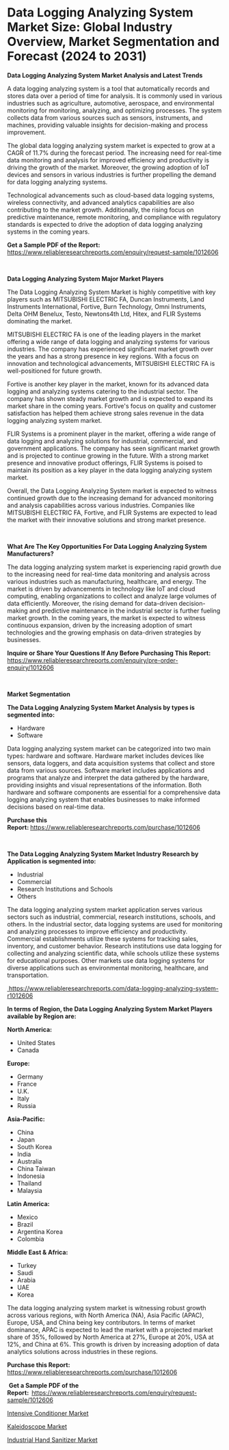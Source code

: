 <p><h1>Data Logging Analyzing System Market Size: Global Industry Overview, Market Segmentation and Forecast (2024 to 2031)</h1></p><p><strong>Data Logging Analyzing System Market Analysis and Latest Trends</strong></p>
<p><p>A data logging analyzing system is a tool that automatically records and stores data over a period of time for analysis. It is commonly used in various industries such as agriculture, automotive, aerospace, and environmental monitoring for monitoring, analyzing, and optimizing processes. The system collects data from various sources such as sensors, instruments, and machines, providing valuable insights for decision-making and process improvement.</p><p>The global data logging analyzing system market is expected to grow at a CAGR of 11.7% during the forecast period. The increasing need for real-time data monitoring and analysis for improved efficiency and productivity is driving the growth of the market. Moreover, the growing adoption of IoT devices and sensors in various industries is further propelling the demand for data logging analyzing systems.</p><p>Technological advancements such as cloud-based data logging systems, wireless connectivity, and advanced analytics capabilities are also contributing to the market growth. Additionally, the rising focus on predictive maintenance, remote monitoring, and compliance with regulatory standards is expected to drive the adoption of data logging analyzing systems in the coming years.</p></p>
<p><strong>Get a Sample PDF of the Report:&nbsp;</strong> <a href="https://www.reliableresearchreports.com/enquiry/request-sample/1012606">https://www.reliableresearchreports.com/enquiry/request-sample/1012606</a></p>
<p>&nbsp;</p>
<p><strong>Data Logging Analyzing System Major Market Players</strong></p>
<p><p>The Data Logging Analyzing System Market is highly competitive with key players such as MITSUBISHI ELECTRIC FA, Duncan Instruments, Land Instruments International, Fortive, Burn Technology, Omni Instruments, Delta OHM Benelux, Testo, Newtons4th Ltd, Hitex, and FLIR Systems dominating the market.</p><p>MITSUBISHI ELECTRIC FA is one of the leading players in the market offering a wide range of data logging and analyzing systems for various industries. The company has experienced significant market growth over the years and has a strong presence in key regions. With a focus on innovation and technological advancements, MITSUBISHI ELECTRIC FA is well-positioned for future growth.</p><p>Fortive is another key player in the market, known for its advanced data logging and analyzing systems catering to the industrial sector. The company has shown steady market growth and is expected to expand its market share in the coming years. Fortive's focus on quality and customer satisfaction has helped them achieve strong sales revenue in the data logging analyzing system market.</p><p>FLIR Systems is a prominent player in the market, offering a wide range of data logging and analyzing solutions for industrial, commercial, and government applications. The company has seen significant market growth and is projected to continue growing in the future. With a strong market presence and innovative product offerings, FLIR Systems is poised to maintain its position as a key player in the data logging analyzing system market.</p><p>Overall, the Data Logging Analyzing System market is expected to witness continued growth due to the increasing demand for advanced monitoring and analysis capabilities across various industries. Companies like MITSUBISHI ELECTRIC FA, Fortive, and FLIR Systems are expected to lead the market with their innovative solutions and strong market presence.</p></p>
<p>&nbsp;</p>
<p><strong>What Are The Key Opportunities For Data Logging Analyzing System Manufacturers?</strong></p>
<p><p>The data logging analyzing system market is experiencing rapid growth due to the increasing need for real-time data monitoring and analysis across various industries such as manufacturing, healthcare, and energy. The market is driven by advancements in technology like IoT and cloud computing, enabling organizations to collect and analyze large volumes of data efficiently. Moreover, the rising demand for data-driven decision-making and predictive maintenance in the industrial sector is further fueling market growth. In the coming years, the market is expected to witness continuous expansion, driven by the increasing adoption of smart technologies and the growing emphasis on data-driven strategies by businesses.</p></p>
<p><strong>Inquire or Share Your Questions If Any Before Purchasing This Report:</strong> <a href="https://www.reliableresearchreports.com/enquiry/pre-order-enquiry/1012606">https://www.reliableresearchreports.com/enquiry/pre-order-enquiry/1012606</a></p>
<p>&nbsp;</p>
<p><strong>Market Segmentation</strong></p>
<p><strong>The Data Logging Analyzing System Market Analysis by types is segmented into:</strong></p>
<p><ul><li>Hardware</li><li>Software</li></ul></p>
<p><p>Data logging analyzing system market can be categorized into two main types: hardware and software. Hardware market includes devices like sensors, data loggers, and data acquisition systems that collect and store data from various sources. Software market includes applications and programs that analyze and interpret the data gathered by the hardware, providing insights and visual representations of the information. Both hardware and software components are essential for a comprehensive data logging analyzing system that enables businesses to make informed decisions based on real-time data.</p></p>
<p><strong>Purchase this Report:&nbsp;</strong><a href="https://www.reliableresearchreports.com/purchase/1012606">https://www.reliableresearchreports.com/purchase/1012606</a></p>
<p>&nbsp;</p>
<p><strong>The Data Logging Analyzing System Market Industry Research by Application is segmented into:</strong></p>
<p><ul><li>Industrial</li><li>Commercial</li><li>Research Institutions and Schools</li><li>Others</li></ul></p>
<p><p>The data logging analyzing system market application serves various sectors such as industrial, commercial, research institutions, schools, and others. In the industrial sector, data logging systems are used for monitoring and analyzing processes to improve efficiency and productivity. Commercial establishments utilize these systems for tracking sales, inventory, and customer behavior. Research institutions use data logging for collecting and analyzing scientific data, while schools utilize these systems for educational purposes. Other markets use data logging systems for diverse applications such as environmental monitoring, healthcare, and transportation.</p></p>
<p><a href="https://www.reliableresearchreports.com/data-logging-analyzing-system-r1012606">&nbsp;https://www.reliableresearchreports.com/data-logging-analyzing-system-r1012606</a></p>
<p><strong>In terms of Region, the Data Logging Analyzing System Market Players available by Region are:</strong></p>
<p>
    <p> <strong> North America: </strong>
        <ul>
            <li>United States</li>
            <li>Canada</li>
        </ul>
        </p> 
    <p> <strong> Europe: </strong>
        <ul>
            <li>Germany</li>
            <li>France</li>
            <li>U.K.</li>
            <li>Italy</li>
            <li>Russia</li>
        </ul>
        </p> 
    <p> <strong> Asia-Pacific: </strong>
        <ul>
            <li>China</li>
            <li>Japan</li>
            <li>South Korea</li>
            <li>India</li>
            <li>Australia</li>
            <li>China Taiwan</li>
            <li>Indonesia</li>
            <li>Thailand</li>
            <li>Malaysia</li>
        </ul>
        </p> 
    <p> <strong> Latin America: </strong>
        <ul>
            <li>Mexico</li>
            <li>Brazil</li>
            <li>Argentina Korea</li>
            <li>Colombia</li>
        </ul>
        </p> 
    <p> <strong> Middle East & Africa: </strong>
        <ul>
            <li>Turkey</li>
            <li>Saudi</li>
            <li>Arabia</li>
            <li>UAE</li>
            <li>Korea</li>
        </ul>
    </p>
    </p>
<p><p>The data logging analyzing system market is witnessing robust growth across various regions, with North America (NA), Asia Pacific (APAC), Europe, USA, and China being key contributors. In terms of market dominance, APAC is expected to lead the market with a projected market share of 35%, followed by North America at 27%, Europe at 20%, USA at 12%, and China at 6%. This growth is driven by increasing adoption of data analytics solutions across industries in these regions.</p></p>
<p><strong>Purchase this Report: </strong><a href="https://www.reliableresearchreports.com/purchase/1012606">https://www.reliableresearchreports.com/purchase/1012606</a></p>
<p>&nbsp;<strong>Get a Sample PDF of the Report:&nbsp;&nbsp;</strong><a href="https://www.reliableresearchreports.com/enquiry/request-sample/1012606">https://www.reliableresearchreports.com/enquiry/request-sample/1012606</a></p>
<p><strong></strong></p>
<p><p><a href="https://github.com/setiawananhar13/Market-Research-Report-List-1/blob/main/intensive-conditioner-market.md">Intensive Conditioner Market</a></p><p><a href="https://github.com/castoriffic/Market-Research-Report-List-5/blob/main/kaleidoscope-market.md">Kaleidoscope Market</a></p><p><a href="https://github.com/sahltyb2/Market-Research-Report-List-1/blob/main/industrial-hand-sanitizer-market.md">Industrial Hand Sanitizer Market</a></p></p>
